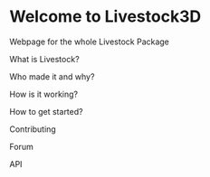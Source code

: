 # Welcome to Livestock3D
Webpage for the whole Livestock Package

What is Livestock?

Who made it and why?

How is it working?

How to get started?

Contributing

Forum

API
